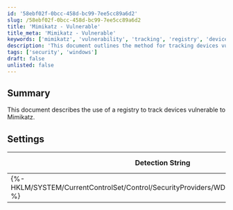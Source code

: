 ```yaml
---
id: '58ebf02f-0bcc-458d-bc99-7ee5cc89a6d2'
slug: /58ebf02f-0bcc-458d-bc99-7ee5cc89a6d2
title: 'Mimikatz - Vulnerable'
title_meta: 'Mimikatz - Vulnerable'
keywords: ['mimikatz', 'vulnerability', 'tracking', 'registry', 'devices']
description: 'This document outlines the method for tracking devices vulnerable to Mimikatz using a registry-based detection string. It includes the necessary settings and applicable operating systems for effective monitoring.'
tags: ['security', 'windows']
draft: false
unlisted: false
---
```


## Summary

This document describes the use of a registry to track devices vulnerable to Mimikatz.

## Settings

| Detection String                                          | Comparator | Result | Applicable OS |
|----------------------------------------------------------|------------|--------|----------------|
| \{%-HKLM/SYSTEM/CurrentControlSet/Control/SecurityProviders/WDigest:UseLogonCredential-%} | Equals     | 0      | Windows        |

